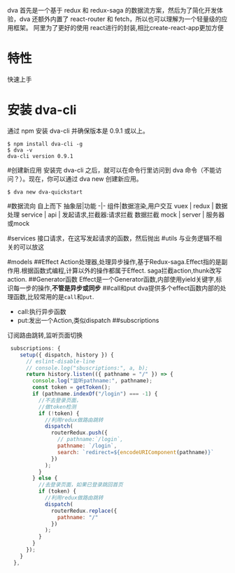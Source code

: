 
dva 首先是一个基于 redux 和 redux-saga 的数据流方案，然后为了简化开发体验，dva 还额外内置了 react-router 和 fetch，所以也可以理解为一个轻量级的应用框架。
阿里为了更好的使用 react进行的封装,相比create-react-app更加方便
# 特性
快速上手
# 安装 dva-cli
通过 npm 安装 dva-cli 并确保版本是 0.9.1 或以上。

	$ npm install dva-cli -g
	$ dva -v
	dva-cli version 0.9.1
#创建新应用
安装完 dva-cli 之后，就可以在命令行里访问到 dva 命令（不能访问？）。现在，你可以通过 dva new 创建新应用。

	$ dva new dva-quickstart

#数据流向
自上而下
抽象层|功能
-|-
组件|数据渲染,用户交互
vuex \| redux   |	数据处理
service \| api	| 发起请求,拦截器:请求拦截 数据拦截
mock \| server  | 服务器或mock


#services
接口请求，在这写发起请求的函数，然后抛出
#utils
与业务逻辑不相关的可以放这

#models
##Effect
Action处理器,处理异步操作,基于Redux-saga.Effect指的是副作用.根据函数式编程,计算以外的操作都属于Effect.
saga拦截action,thunk改写action.
##Generator函数
Effect是一个Generator函数,内部使用yield关键字,标识每一步的操作,**不管是异步或同步**
##call和put
dva提供多个effect函数内部的处理函数,比较常用的是`call`和`put`.
- call:执行异步函数
- put:发出一个Action,类似dispatch
##subscriptions

订阅路由跳转,监听页面切换
```JavaScript
 subscriptions: {
    setup({ dispatch, history }) {
      // eslint-disable-line
      // console.log("sbuscriptions:", a, b);
      return history.listen(({ pathname = "/" }) => {
        console.log("监听pathname:", pathname);
        const token = getToken();
        if (pathname.indexOf("/login") === -1) {
          //不去登录页面，
          //做token检测
          if (!token) {
            //利用redux做路由跳转
            dispatch(
              routerRedux.push({
                // pathname:`/login`,
                pathname: `/login`,
                search: `redirect=${encodeURIComponent(pathname)}`
              })
            );
          }
        } else {
          //去登录页面，如果已登录跳回首页
          if (token) {
            //利用redux做路由跳转
            dispatch(
              routerRedux.replace({
                pathname: "/"
              })
            );
          }
        }
      });
    }
  },
```


